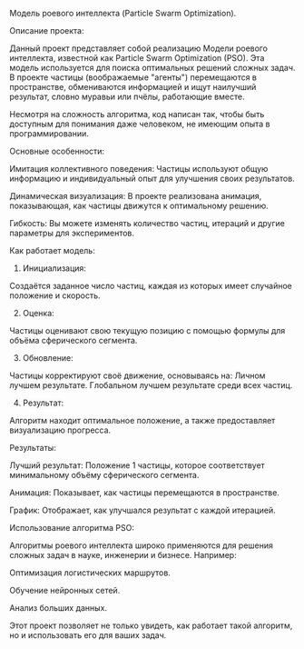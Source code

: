Модель роевого интеллекта (Particle Swarm Optimization).

Описание проекта:

Данный проект представляет собой реализацию Модели роевого интеллекта, известной как Particle Swarm Optimization (PSO). Эта модель используется для поиска оптимальных решений сложных задач. В проекте частицы (воображаемые "агенты") перемещаются в пространстве, обмениваются информацией и ищут наилучший результат, словно муравьи или пчёлы, работающие вместе.

Несмотря на сложность алгоритма, код написан так, чтобы быть доступным для понимания даже человеком, не имеющим опыта в программировании.

Основные особенности:

Имитация коллективного поведения: Частицы используют общую информацию и индивидуальный опыт для улучшения своих результатов.

Динамическая визуализация: В проекте реализована анимация, показывающая, как частицы движутся к оптимальному решению.

Гибкость: Вы можете изменять количество частиц, итераций и другие параметры для экспериментов.

Как работает модель:

1. Инициализация:

Создаётся заданное число частиц, каждая из которых имеет случайное положение и скорость.

2. Оценка:

Частицы оценивают свою текущую позицию с помощью формулы для объёма сферического сегмента.

3. Обновление:

Частицы корректируют своё движение, основываясь на:
Личном лучшем результате.
Глобальном лучшем результате среди всех частиц.

4. Результат:

Алгоритм находит оптимальное положение, а также предоставляет визуализацию прогресса.

Результаты:

Лучший результат: Положение 1 частицы, которое соответствует минимальному объёму сферического сегмента.

Анимация: Показывает, как частицы перемещаются в пространстве.

График: Отображает, как улучшался результат с каждой итерацией.

Использование алгоритма PSO:

Алгоритмы роевого интеллекта широко применяются для решения сложных задач в науке, инженерии и бизнесе. Например:

Оптимизация логистических маршрутов.

Обучение нейронных сетей.

Анализ больших данных.
    
Этот проект позволяет не только увидеть, как работает такой алгоритм, но и использовать его для ваших задач.
